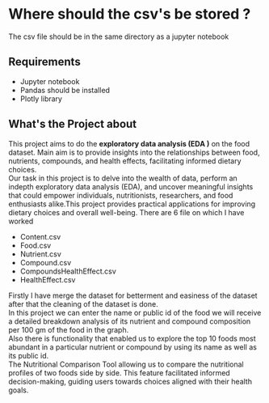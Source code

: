 <h1> Where should the csv's be stored ? </h1>
The csv file should be in the same directory as a jupyter notebook
<h2>Requirements</h2>
<ul>
  <li>Jupyter notebook </li>
  <li>Pandas should be installed</li>
  <li>Plotly library </li>
</ul>

<h2> What's the Project about </h2>
This project aims to do the <b>exploratory data analysis (EDA )</b> on the food dataset.
Main aim is to provide insights into the relationships between food, nutrients, compounds, and health
effects, facilitating informed dietary choices.<br> 
Our task in this project is to delve into the wealth of data, perform an indepth exploratory data analysis (EDA), and
uncover meaningful insights that could empower individuals, nutritionists, researchers, and food enthusiasts
alike.This project provides practical applications for improving dietary choices and overall well-being.
There are 6 file on which I have worked 
<ul> 
  <li>Content.csv</li>
  <li>Food.csv</li>
  <li>Nutrient.csv</li>
  <li>Compound.csv</li>
  <li>CompoundsHealthEffect.csv</li>
  <li>HealthEffect.csv</li>
</ul>
Firstly I have merge the dataset for betterment and easiness of the dataset
after that the cleaning of the dataset is done.<br> 
In this project we can enter the name or public id of the food we will receive a detailed breakdown analysis of its nutrient and
compound composition per 100 gm of the food in the graph.<br> 
Also there is functionality that enabled us to explore the top 10 foods most abundant in a particular nutrient or compound by using its
name as well as its public id.<br>
The Nutritional Comparison Tool allowing us to compare the nutritional profiles of two foods side by
side. This feature facilitated informed decision-making, guiding users towards choices aligned with their
health goals.


